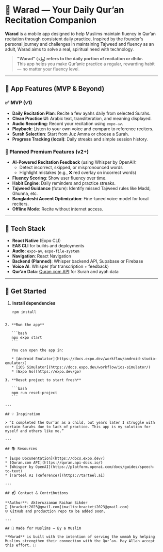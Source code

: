 # 🌙 Warad — Your Daily Qur’an Recitation Companion

**Warad** is a mobile app designed to help Muslims maintain fluency in Qur’an recitation through consistent daily practice. Inspired by the founder's personal journey and challenges in maintaining Tajweed and fluency as an adult, Warad aims to solve a real, spiritual need with technology.

> **"Warad" (وِرْد) refers to the daily portion of recitation or dhikr.**  
> This app helps you make Qur’anic practice a regular, rewarding habit — no matter your fluency level.

---

## 📱 App Features (MVP & Beyond)

### ✅ MVP (v1)
- **Daily Recitation Plan**: Recite a few ayahs daily from selected Surahs.
- **Clean Practice UI**: Arabic text, transliteration, and meaning displayed.
- **Audio Recording**: Record your recitation using `expo-av`.
- **Playback**: Listen to your own voice and compare to reference reciters.
- **Surah Selection**: Start from Juz Amma or choose a Surah.
- **Progress Tracking (local)**: Daily streaks and simple session history.

### 🚀 Planned Premium Features (v2+)
- **AI-Powered Recitation Feedback** (using Whisper by OpenAI):
  - Detect incorrect, skipped, or mispronounced words
  - Highlight mistakes (e.g., ❌ red overlay on incorrect words)
- **Fluency Scoring**: Show user fluency over time.
- **Habit Engine**: Daily reminders and practice streaks.
- **Tajweed Guidance** (future): Identify missed Tajweed rules like Madd, Ghunna, etc.
- **Bangladeshi Accent Optimization**: Fine-tuned voice model for local reciters.
- **Offline Mode**: Recite without internet access.

---

## 🧱 Tech Stack

- **React Native** (Expo CLI)
- **EAS CLI** for builds and deployments
- **Audio**: `expo-av`, `expo-file-system`
- **Navigation**: React Navigation
- **Backend (Planned)**: Whisper backend API, Supabase or Firebase
- **Voice AI**: Whisper (for transcription + feedback)
- **Qur’an Data**: [Quran.com API](https://quran.api-docs.io/) for Surah and ayah data


---

## 🔧 Get Started

1. **Install dependencies**

   ```bash
   npm install
````

2. **Run the app**

   ```bash
   npx expo start
   ```

   You can open the app in:

   * [Android Emulator](https://docs.expo.dev/workflow/android-studio-emulator/)
   * [iOS Simulator](https://docs.expo.dev/workflow/ios-simulator/)
   * [Expo Go](https://expo.dev/go)

3. **Reset project to start fresh**

   ```bash
   npm run reset-project
   ```

---

## 💡 Inspiration

> “I completed the Qur’an as a child, but years later I struggle with certain Surahs due to lack of practice. This app is my solution for myself and others like me.”

---

## 📚 Resources

* [Expo Documentation](https://docs.expo.dev/)
* [Quran.com API](https://quran.api-docs.io/)
* [Whisper by OpenAI](https://platform.openai.com/docs/guides/speech-to-text)
* [Tarteel AI (Reference)](https://tarteel.ai)

---

## 📬 Contact & Contributions

**Author**: Akteruzzaman Raihan Sikder
📧 [bracketi2023@gmail.com](mailto:bracketi2023@gmail.com)
🌐 GitHub and production repo to be added soon.

---

## 🕋 Made for Muslims — By a Muslim

**Warad** is built with the intention of serving the ummah by helping Muslims strengthen their connection with the Qur’an. May Allah accept this effort. 🤲

